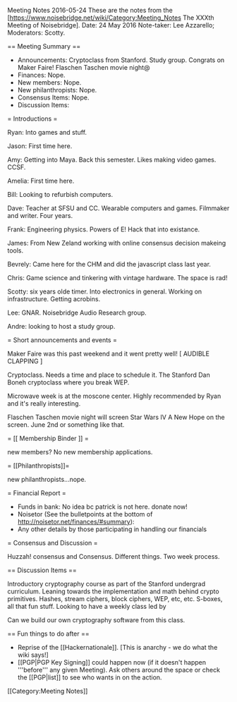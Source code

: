 Meeting Notes 2016-05-24 
 These are the notes from the [https://www.noisebridge.net/wiki/Category:Meeting_Notes The XXXth Meeting of Noisebridge]. Date: 24 May 2016 Note-taker: Lee Azzarello; Moderators: Scotty.

== Meeting Summary ==

* Announcements: Cryptoclass from Stanford. Study group. Congrats on Maker Faire! Flaschen Taschen movie night@
* Finances: Nope.
* New members: Nope.
* New philanthropists: Nope.
* Consensus Items: Nope.
* Discussion Items:

= Introductions =

Ryan: Into games and stuff.

Jason: First time here.

Amy: Getting into Maya. Back this semester. Likes making video games. CCSF.

Amelia: First time here.

Bill: Looking to refurbish computers.

Dave: Teacher at SFSU and CC. Wearable computers and games. Filmmaker and writer. Four years.

Frank: Engineering physics. Powers of E! Hack that into existance.

James: From New Zeland working with online consensus decision makeing tools.

Bevrely: Came here for the CHM and did the javascript class last year.

Chris: Game science and tinkering with vintage hardware. The space is rad!

Scotty: six years olde timer. Into electronics in general. Working on infrastructure. Getting acrobins.

Lee: GNAR. Noisebridge Audio Research group.

Andre: looking to host a study group.


= Short announcements and events =

Maker Faire was this past weekend and it went pretty well! [ AUDIBLE CLAPPING ]

Cryptoclass. Needs a time and place to schedule it. The Stanford Dan Boneh cryptoclass where you break WEP.

Microwave week is at the moscone center. Highly recommended by Ryan and it's really interesting. 

Flaschen Taschen movie night will screen Star Wars IV A New Hope on the screen. June 2nd or something like that.

= [[ Membership Binder ]] =

new members? No new membership applications.

= [[Philanthropists]]=

new philanthropists...nope.

= Financial Report =
* Funds in bank: No idea bc patrick is not here. donate now!
* Noisetor (See the bulletpoints at the bottom of http://noisetor.net/finances/#summary):
* Any other details by those participating in handling our financials

= Consensus and Discussion =

Huzzah! consensus and Consensus. Different things. Two week process.

== Discussion Items ==

Introductory cryptography course as part of the Stanford undergrad curriculum. Leaning towards the implementation and math behind crypto primitives. Hashes, stream ciphers, block ciphers, WEP, etc, etc. S-boxes, all that fun stuff. Looking to have a weekly class led by 

Can we build our own cryptography software from this class.

== Fun things to do after ==
* Reprise of the [[Hackernationale]]. [This is anarchy - we do what the wiki says!]
* [[PGP|PGP Key Signing]] could happen now (if it doesn't happen '''before''' any given Meeting).  Ask others around the space or check the [[PGP|list]] to see who wants in on the action.

[[Category:Meeting Notes]]